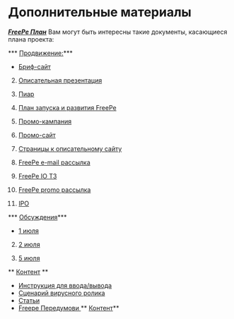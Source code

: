# Дополнительные материалы

***[FreePe План](https://docs.google.com/document/d/1_hDmjx08lg2cCoeotdH0_NUG3NBoR0pVrTApEBAYYfM/edit?usp=drive_web)***
Вам могут быть интересны такие документы, касающиеся плана проекта:


*** [Продвижение:](https://drive.google.com/drive/folders/0B9mbBuJnN6tcU1BSb0FsQ09QS3M)***

   * [Бриф-сайт](https://drive.google.com/drive/folders/0B9mbBuJnN6tcU1BSb0FsQ09QS3M)

   2. [Описательная презентация](https://drive.google.com/drive/folders/0B9mbBuJnN6tcU1BSb0FsQ09QS3M)

   3. [Пиар](https://docs.google.com/spreadsheets/d/1aL9fZSJ0ozQNsCxrQtZoEE7B2MJLuO0ZhQNQnw0H9V0/edit)

   4. [План запуска и развития FreePe](https://docs.google.com/spreadsheets/d/1KFvC2mrwqpSyrADgCuDlWN9wyLC4XjzRVVT-JqdCXOg/edit?usp=drive_web)

   5. [Промо-кампания](https://docs.google.com/document/d/1-0VKrlSL1n-wIzEu850kpwqyzyBIlYziqAY7i89cJKU/edit?usp=drive_web)

   6. [Промо-сайт](https://docs.google.com/spreadsheets/d/1eqssQkY6am-Kh3MXrvuKYGyh7vxrAWR_c1TO8Y9u3nc/edit?usp=drive_web)

   7. [Страницы к описательному сайту](https://docs.google.com/document/d/1AneaBfdaqsETjBvdvsS1UagiDr8iFTeg0EvChDJoF6o/edit?usp=drive_web)

   8. [FreePe e-mail рассылка](https://docs.google.com/document/d/1O6Z8nDI6G3FlHrVCb_P_RusaYSaLK-GOaN09V4oi2d0/edit?usp=drive_web)

   9. [FreePe IO ТЗ](https://docs.google.com/document/d/1zZZivjemA7UUW0g-g6cY0Bb1k45qtDnHTrDgrRfjZ5s/edit?usp=drive_web)

   10. [FreePe promo рассылка](https://docs.google.com/document/d/1eDgm9qVTjiI0gFAKWd50j2zp8mn0tzS9DHJC7oh7HM8/edit?usp=drive_web)

   11. [IPO](https://docs.google.com/spreadsheets/d/18kOAe5WlSwp84s3OSRXwh79oElds3t00YhoNiAOjjhQ/edit?usp=drive_web)


*** [Обсуждения](https://drive.google.com/drive/folders/0B9biSVDYIz5yTmx2bUUwNEt0aEE)***

   * [1 июля](https://docs.google.com/document/d/188RlLa40Hf3cqnhjBV2aSLtCF_DdXen6vW0GS0jAa-E/edit#heading=h.uu8jbs5kxjhl) 

   2. [2 июля](https://docs.google.com/document/d/1Dz7qjxjHe6kOZwy2bEKIRoWI4i2If0O1Q8nTd_4jogA/edit)

   2. [5 июля](https://docs.google.com/document/d/1xBXtFeN0wIOQSIhiaZNptq457fg_QcjmKJ_lQyHGB2I/edit)
   
   
** [Контент](https://drive.google.com/drive/folders/0B9mbBuJnN6tcZW1MazdpdUJuRFk) **

  - [Инструкция для ввода/вывода](https://docs.google.com/spreadsheets/d/1b0xJrlCCppIwiLrVvIXOZrEUUT8SlODPo4dw6t0DRK4/edit?usp=drive_web)
  - [Сценарий вирусного ролика](https://docs.google.com/document/d/1vJKl1VZGFVpzy0ZXCU5FHqbG9mrKVtUnNXMdRRt6lAs/edit?usp=drive_web)
  - [Статьи](https://drive.google.com/drive/folders/0B9mbBuJnN6tcT05vS2FBQzNIcWs) 
  - [Freepe Передумови ](https://docs.google.com/document/d/1ntTl5_PAAbp4aCxPbfE1IpwiamuPrZuBk4s7RqkE4uA/edit?usp=drive_web)** [Контент](https://drive.google.com/drive/folders/0B9mbBuJnN6tcZW1MazdpdUJuRFk)**
   



